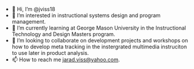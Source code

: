 - 👋 Hi, I’m @jviss18
- 👀 I’m interested in instructional systems design and program management. 
- 🌱 I’m currently learning at George Mason University in the Instructional Technology and Design Masters program. 
- 💞️ I’m looking to collaborate on development projects and workshops on how to develop meta tracking in the instergrated multimedia instruciton to use later in product analysis. 
- 📫 How to reach me jarad.viss@yahoo.com. 

<!---
jviss18/jviss18 is a ✨ special ✨ repository because its `README.md` (this file) appears on your GitHub profile.
You can click the Preview link to take a look at your changes.
--->
